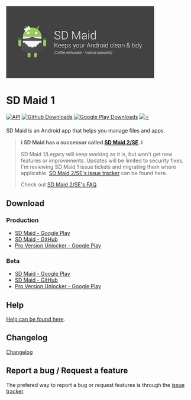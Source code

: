 <img src="https://github.com/d4rken-org/sdmaid/raw/master/.assets/banner.png" width="400">

# SD Maid 1

[![API](https://img.shields.io/badge/API-8%2B-brightgreen.svg?style=flat)](https://android-arsenal.com/api?level=8)
[![Github Downloads](https://img.shields.io/github/downloads/d4rken-org/sdmaid/total.svg?label=GitHub%20Downloads&logo=github)](https://github.com/d4rken-org/sdmaid/edit/main/README.md#download)
[![Google Play Downloads](https://img.shields.io/endpoint?color=green&logo=google-play&logoColor=green&url=https%3A%2F%2Fplay.cuzi.workers.dev%2Fplay%3Fi%3Deu.thedarken.sdm%26l%3DGoogle%2520Play%26m%3D%24totalinstalls)](https://github.com/d4rken-org/sdmaid/edit/main/README.md#download)
[![⭐](https://img.shields.io/endpoint?url=https%3A%2F%2Fplay.cuzi.workers.dev%2Fplay%3Fi%3Deu.thedarken.sdm%26gl%3DUS%26hl%3Den%26l%3D%25E2%25AD%2590%26m%3D%24rating)](https://github.com/d4rken-org/sdmaid/edit/main/README.md#download)

SD Maid is an Android app that helps you manage files and apps.

> **ℹ️ SD Maid has a successor called [SD Maid 2/SE](https://play.google.com/store/apps/details?id=eu.darken.sdmse). ℹ️**
> 
> SD Maid 1/Legacy will keep working as it is, but won't get new features or improvements.
> Updates will be limited to security fixes.
> I'm reviewing SD Maid 1 issue tickets and migrating them where applicable. [SD Maid 2/SE's issue tracker](https://github.com/d4rken-org/sdmaid-se/issues) can be found here.
> 
> Check out [SD Maid 2/SE's FAQ](https://github.com/d4rken-org/sdmaid-se/wiki/FAQ).

## Download
### Production
- [SD Maid - Google Play](https://play.google.com/store/apps/details?id=eu.thedarken.sdm)
- [SD Maid - GitHub](https://github.com/d4rken-org/sdmaid/releases)
- [Pro Version Unlocker - Google Play](https://play.google.com/store/apps/details?id=eu.thedarken.sdm.unlocker)

### Beta
- [SD Maid - Google Play](https://play.google.com/apps/testing/eu.thedarken.sdm)
- [SD Maid - GitHub](https://github.com/d4rken-org/sdmaid/releases)
- [Pro Version Unlocker - Google Play](https://play.google.com/apps/testing/eu.thedarken.sdm.unlocker)

## Help
[Help can be found here](https://github.com/d4rken-org/sdmaid/wiki).

## Changelog
[Changelog](CHANGELOG.md)

## Report a bug / Request a feature
The prefered way to report a bug or request features is through the [issue tracker](https://github.com/d4rken-org/sdmaid/issues).
